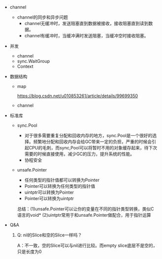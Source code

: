 + channel

  + channel的同步和异步问题
    + channel无缓冲时，发送阻塞直到数据被接收，接收阻塞直到读到数据。
    + channel有缓冲时，当缓冲满时发送阻塞，当缓冲空时接收阻塞。

+ 并发

  + channel
  + sync.WaitGroup
  + Context 

+ 数据结构

  + map

    https://blog.csdn.net/u010853261/article/details/99699350
    
  + channel

+ 标准库

  + sync.Pool

    + 对于很多需要重复分配和回收内存的地方，sync.Pool是一个很好的选择。频繁地分配和回收内存会给GC带来一定的负担，严重的时候会引起CPU的毛刺，而sync,Pool可以将暂时不用的对象缓存起来，待下次需要的时候直接使用，减少GC的压力，提升系统的性能。
    + 协程安全

  + unsafe.Pointer

    + 任何类型的指针值都可以转换为Pointer
    + Pointer可以转换为任何类型的指针值
    + uintptr可以转换为Pointer
    + Pointer可以转换为uintptr

    总结：(1)unsafe.Pointer可以让你的变量在不同的指针类型转换，类似C语言的void* (2)uintptr常用于和unsafe.Pointer做配合，用于指针运算

+ Q&A

  1. Q: nil的Slice和空的Slice一样吗？

     A：不一致，空的Slice可以与nil进行比较。而empty slice底层不是空的，只是长度为0